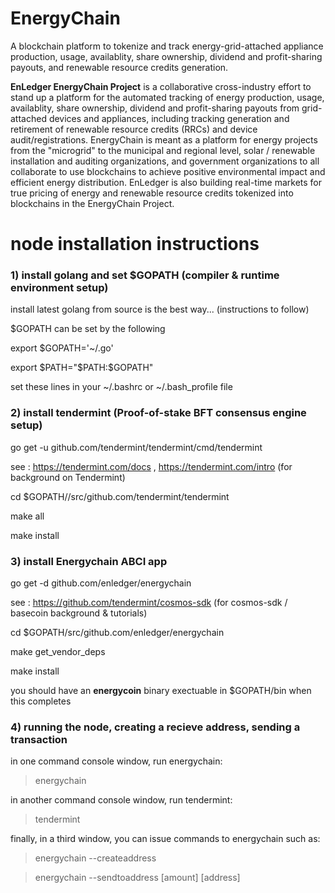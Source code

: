 # EnergyChain

A blockchain platform to tokenize and track energy-grid-attached appliance production, usage, availablity,
share ownership, dividend and profit-sharing payouts, and renewable resource credits generation.

<b>EnLedger EnergyChain Project</b> is a collaborative cross-industry effort to stand up a platform for the
automated tracking of energy production, usage, availablity, share ownership, dividend and profit-sharing
payouts from grid-attached devices and appliances, including tracking generation and retirement of renewable
resource credits (RRCs) and device audit/registrations. EnergyChain is meant as a platform for energy projects
from the "microgrid" to the municipal and regional level, solar / renewable installation and auditing organizations,
and government organizations to all collaborate to use blockchains to achieve positive environmental impact and
efficient energy distribution. EnLedger is also building real-time markets for true pricing of energy and renewable
resource credits tokenized into blockchains in the EnergyChain Project.

# node installation instructions

### 1) install golang and set $GOPATH (compiler & runtime environment setup)

install latest golang from source is the best way... (instructions to follow)

$GOPATH can be set by the following

export $GOPATH='~/.go'

export $PATH="$PATH:$GOPATH"

set these lines in your ~/.bashrc or ~/.bash_profile file

### 2) install tendermint (Proof-of-stake BFT consensus engine setup)

go get -u github.com/tendermint/tendermint/cmd/tendermint

see : https://tendermint.com/docs , https://tendermint.com/intro   (for background on Tendermint)

cd $GOPATH//src/github.com/tendermint/tendermint

make all

make install

### 3) install Energychain ABCI app

go get -d github.com/enledger/energychain

see : https://github.com/tendermint/cosmos-sdk (for cosmos-sdk / basecoin background & tutorials)

cd $GOPATH/src/github.com/enledger/energychain

make get_vendor_deps

make install

you should have an <b>energycoin</b> binary exectuable in $GOPATH/bin when this completes

### 4) running the node, creating a recieve address, sending a transaction

in one command console window, run energychain:

> energychain

in another command console window, run tendermint:

> tendermint

finally, in a third window, you can issue commands to energychain such as:

> energychain --createaddress

> energychain --sendtoaddress [amount] [address]










